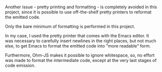 Another issue - pretty printing and formatting - is completely avoided in this project, since it is possible to use off-the-shelf pretty printers to reformat the emitted code.  

Only the bare minimum of formatting is performed in this project.  

In my case, I used the pretty printer that comes with the Emacs editor.  It was necessary to carefully insert newlines in the right places, but not much else, to get Emacs to format the emitted code into "more readable" form.

Furthermore, Ohm-JS makes it possible to ignore whitespace, so, no effort was made to format the intermediate code, except at the very last stages of code emission.



